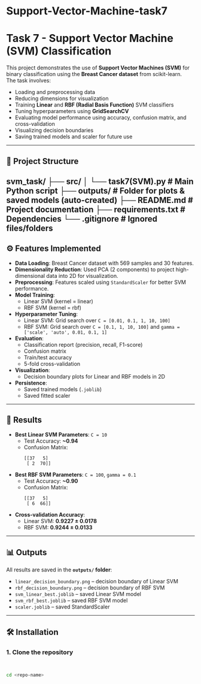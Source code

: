 # Support-Vector-Machine-task7
# Task 7 - Support Vector Machine (SVM) Classification

This project demonstrates the use of **Support Vector Machines (SVM)** for binary classification using the **Breast Cancer dataset** from scikit-learn.  
The task involves:
- Loading and preprocessing data
- Reducing dimensions for visualization
- Training **Linear** and **RBF (Radial Basis Function)** SVM classifiers
- Tuning hyperparameters using **GridSearchCV**
- Evaluating model performance using accuracy, confusion matrix, and cross-validation
- Visualizing decision boundaries
- Saving trained models and scaler for future use

---
## 📂 Project Structure
svm_task/
├── src/
│ └── task7(SVM).py # Main Python script
├── outputs/ # Folder for plots & saved models (auto-created)
├── README.md # Project documentation
├── requirements.txt # Dependencies
└── .gitignore # Ignored files/folders
---

## ⚙️ Features Implemented
- **Data Loading**: Breast Cancer dataset with 569 samples and 30 features.
- **Dimensionality Reduction**: Used PCA (2 components) to project high-dimensional data into 2D for visualization.
- **Preprocessing**: Features scaled using `StandardScaler` for better SVM performance.
- **Model Training**:
  - Linear SVM (kernel = linear)
  - RBF SVM (kernel = rbf)
- **Hyperparameter Tuning**:
  - Linear SVM: Grid search over `C = [0.01, 0.1, 1, 10, 100]`
  - RBF SVM: Grid search over `C = [0.1, 1, 10, 100]` and `gamma = ['scale', 'auto', 0.01, 0.1, 1]`
- **Evaluation**:
  - Classification report (precision, recall, F1-score)
  - Confusion matrix
  - Train/test accuracy
  - 5-fold cross-validation
- **Visualization**:
  - Decision boundary plots for Linear and RBF models in 2D
- **Persistence**:
  - Saved trained models (`.joblib`)
  - Saved fitted scaler

---

## 🧮 Results
- **Best Linear SVM Parameters**: `C = 10`
  - Test Accuracy: **~0.94**
  - Confusion Matrix:
    ```
    [[37   5]
     [ 2  70]]
    ```
- **Best RBF SVM Parameters**: `C = 100`, `gamma = 0.1`
  - Test Accuracy: **~0.90**
  - Confusion Matrix:
    ```
    [[37   5]
     [ 6  66]]
    ```
- **Cross-validation Accuracy**:
  - Linear SVM: **0.9227 ± 0.0178**
  - RBF SVM: **0.9244 ± 0.0133**

---

## 📊 Outputs
All results are saved in the **`outputs/` folder**:
- `linear_decision_boundary.png` – decision boundary of Linear SVM
- `rbf_decision_boundary.png` – decision boundary of RBF SVM
- `svm_linear_best.joblib` – saved Linear SVM model
- `svm_rbf_best.joblib` – saved RBF SVM model
- `scaler.joblib` – saved StandardScaler

---

## 🛠️ Installation

### 1. Clone the repository
```bash


cd <repo-name>
